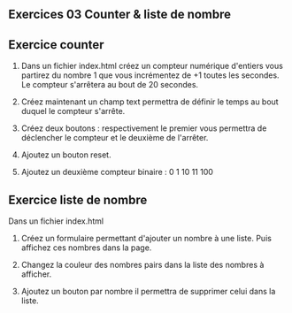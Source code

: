 ## Exercices 03 Counter & liste de nombre


## Exercice counter

1. Dans un fichier index.html créez un compteur numérique d'entiers vous partirez du nombre 1 que vous incrémentez de +1 toutes les secondes. Le compteur s'arrêtera au bout de 20 secondes.

2. Créez maintenant un champ text permettra de définir le temps au bout duquel le compteur s'arrête.

3. Créez deux boutons : respectivement le premier vous permettra de déclencher le compteur et le deuxième de l'arrêter. 

4. Ajoutez un bouton reset.

5. Ajoutez un deuxième compteur binaire : 0 1 10 11 100


## Exercice liste de nombre

Dans un fichier index.html

1. Créez un formulaire permettant d'ajouter un nombre à une liste. Puis affichez ces nombres dans la page.

2. Changez la couleur des nombres pairs dans la liste des nombres à afficher.

3. Ajoutez un bouton par nombre il permettra de supprimer celui dans la liste.
